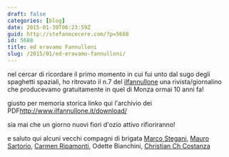 ```yaml
---
draft: false
categories: [blog]
date: 2015-01-30T06:23:59Z
guid: http://stefanocecere.com/?p=5688
id: 5688
title: ed eravamo Fannulloni
slug: /2015/01/ed-eravamo-fannulloni/
---
```


nel cercar di ricordare il primo momento in cui fui unto dal sugo degli spaghetti spaziali, ho ritrovato il n.7 del [ilfannullone](https://www.facebook.com/ilFannullone) una rivista/giornalino che producevamo gratuitamente in quel di Monza ormai 10 anni fa!

giusto per memoria storica linko qui l'archivio dei PDF<a href="http://www.ilfannullone.it/download/" target="_blank" rel="nofollow">http://www.ilfannullone.it/download/</a>

sia mai che un giorno nuovi fiori d'ozio attivo rifioriranno!

e saluto qui alcuni vecchi compagni di brigata [Marco Stegani](https://www.facebook.com/marco.stegani), [Mauro Sartorio](https://www.facebook.com/mauro.sartorio), [Carmen Ripamonti](https://www.facebook.com/carmen.ripamonti), <a>Odette Bianchini</a>, [Christian Ch Costanza](https://www.facebook.com/christian.costanza)